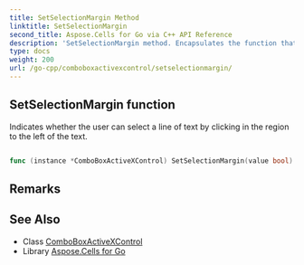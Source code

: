 ```yaml
---
title: SetSelectionMargin Method 
linktitle: SetSelectionMargin
second_title: Aspose.Cells for Go via C++ API Reference
description: 'SetSelectionMargin method. Encapsulates the function that represents setselectionmargin in Go.'
type: docs
weight: 200
url: /go-cpp/comboboxactivexcontrol/setselectionmargin/
---
```


## SetSelectionMargin function

Indicates whether the user can select a line of text by clicking in the region to the left of the text.

```go

func (instance *ComboBoxActiveXControl) SetSelectionMargin(value bool)  error

```

## Remarks


## See Also

* Class [ComboBoxActiveXControl](../)
* Library [Aspose.Cells for Go](../../)
